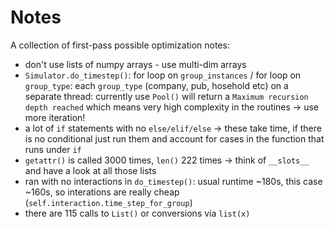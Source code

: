 Notes
=====

A collection of first-pass possible optimization notes:
- don't use lists of numpy arrays - use multi-dim arrays
- `Simulator.do_timestep()`: for loop on `group_instances` / for loop on `group_type`:
  each `group_type` (company, pub, hosehold etc) on a separate thread: currently use `Pool()`
  will return  a `Maximum recursion depth reached` which means very high complexity in the
  routines -> use more iteration!
- a lot of `if` statements with no `else/elif/else` -> these take time, if there is no
  conditional just run them and account for cases in the function that runs under `if`
- `getattr()` is called 3000 times, `len()` 222 times -> think of `__slots__` and have a look
   at all those lists
- ran with no interactions in `do_timestep()`: usual runtime ~180s, this case ~160s, so interations
  are really cheap (`self.interaction.time_step_for_group`)
- there are 115 calls to `List()` or conversions via `list(x)`

